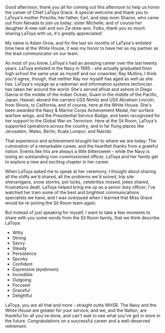 Good afternoon, thank you all for coming out this afternoon to help us honor the career of Chief LaToya Grace. A special welcome and thank you to LaToya's  mother Priscilla; her father, Earl, and step mom Sharon, who came out from Nevada to join us today; sister Michelle; and of course her daughter A-nee-sah and son Za-dree-ann.  Folks, thank you so much sharing LaToya with us, it's greatly appreciated!

My name is Adam Grow, and for the last six months of LaTyoa's enlisted time here at the White House, it was my honor to have her as my partner as the lead communicator on our team.

As most of you know, LaToya's had an amazing career over the last twenty years.  LaToya enlisted in the Navy in 1995 - she actually graduated from high school the same year as myself and our coworker, Ray Mullins; I think you'd agree, though, that neither Ray nor myself has aged as well as she has.  LaToya's voyage as a radioman and information systems technician  has taken her around the world: She's served afloat and ashore in Diego Garcia in the middle of the Indian Ocean, Guam in the middle of the Pacific, Japan, Hawaii; aboard the carriers USS Nimitz and USS Abraham Lincoln; from Illinois, to California, and of course, here at the White House.  She's been awarded the Navy & Marine Corps Achievement Medal, her surface warfare wings, and the Presidential Service Badge, and been recognized for her support to the Global War on Terrorism.  Here at the Sit Room, LaToya's supported operations across the country, and in far flung places like Jerusalem, Wales, Berlin, Kuala Lumpur, and Nairobi.

That experience and achievement brought her to where we are today:  The culmination of a remarkable career, and the heartfelt thanks from a grateful nation.  Events like this are always a little bittersweet - while the Navy is losing an outstanding non-commissioned officer, LaToya and her family get to explore a new and exciting chapter in her career.

When LaToya asked me to speak at her ceremony, I thought about sharing  all the shifts we'd shared, all the problems we'd solved, trip site shenanigans, snow storms, pot lucks, celebrities missed, jokes shared, frustrations dealt.  LaToya helped bring me up as a senior duty officer; I've watched her train some of the best and brightest communications specialists we have; and I was overjoyed when I learned that Miss Grace would be re-joining the Sit Room team again.

But instead of just speaking for myself, I want to take a few moments to share with you some words from the Sit Room family, that we think describe LaToya:

- Witty
- Strong
- Savvy
- Steady
- Persistence
- Spunky
- Confident
- Expressive (eyebrows)
- Incredible
- Outgoing
- Focused
- Graceful
- Delightful

LaToya, you are all that and more - straight outta WHSR.  The Navy and the White House are greater for your service; and we, and the Nation, are thankful for all you've done, and can't wait to see what you've got in store in the future.  Congratulations on a successful career and a well-deserved retirement.
